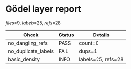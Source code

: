 # Gödel layer report

*files*=9, *labels*=25, *refs*=28

| Check | Status | Details |
|---|---|---|
| no_dangling_refs | PASS | count=0 |
| no_duplicate_labels | FAIL | dups=1 |
| basic_density | INFO | labels=25, refs=28 |
